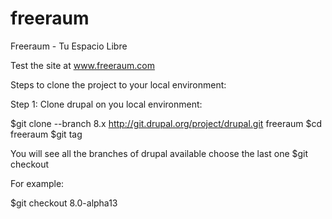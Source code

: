 freeraum
========

Freeraum - Tu Espacio Libre

Test the site at www.freeraum.com

Steps to clone the project to your local environment:

Step 1: Clone drupal on you local environment:

$git clone --branch 8.x http://git.drupal.org/project/drupal.git freeraum
$cd freeraum
$git tag 

You will see all the branches of drupal available choose the last one
$git checkout <tag-name>

For example:

$git checkout 8.0-alpha13






